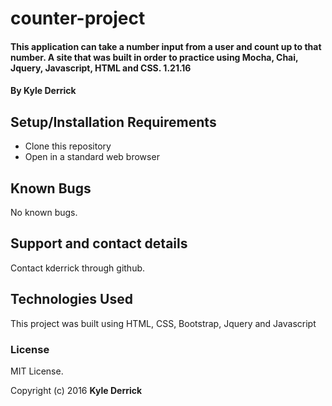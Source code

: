 # counter-project

####  This application can take a number input from a user and count up to that number. A site that was built in order to practice using Mocha, Chai, Jquery, Javascript, HTML and CSS. 1.21.16

#### By Kyle Derrick

## Setup/Installation Requirements

* Clone this repository
* Open in a standard web browser

## Known Bugs

No known bugs.

## Support and contact details

Contact kderrick through github.

## Technologies Used

This project was built using HTML, CSS, Bootstrap, Jquery and Javascript


### License
MIT License.

Copyright (c) 2016  **Kyle Derrick**
